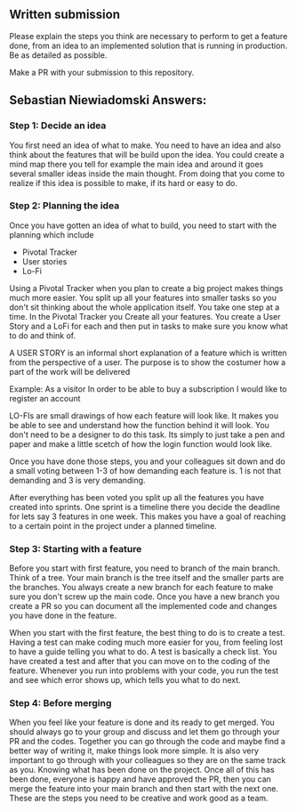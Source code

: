 ## Written submission
Please explain the steps you think are necessary to perform to get a feature done, from an idea to an implemented solution that is running in production. Be as detailed as possible. 

Make a PR with your submission to this repository.



## Sebastian Niewiadomski Answers:


### Step 1: Decide an idea
You first need an idea of what to make. You need to have an idea and also think about the features that will be build upon the idea. You could create a mind map there you tell for example the main idea and around it goes several smaller ideas inside the main thought. From doing that you come to realize if this idea is possible to make, if its hard or easy to do. 


### Step 2: Planning the idea
Once you have gotten an idea of what to build, you need to start with the planning which include 

- Pivotal Tracker
- User stories
- Lo-Fi 

Using a Pivotal Tracker when you plan to create a big project makes things much more easier. You split up all your features into smaller tasks so you don't sit thinking about the whole application itself. You take one step at a time. 
In the Pivotal Tracker you Create all your features. You create a User Story and a LoFi for each and then put in tasks to make sure you know what to do and think of. 

A USER STORY is an informal short explanation of a feature which is written from the perspective of a user. The purpose is to show the costumer how a part of the work will be delivered

Example: 
As a visitor
In order to be able to buy a subscription
I would like to register an account

LO-FIs are small drawings of how each feature will look like. It makes you be able to see and understand how the function behind it will look. You don't need to be a designer to do this task. Its simply to just take a pen and paper and make a little scetch of how the login function would look like. 

Once you have done those steps, you and your colleagues sit down and do a small voting between 1-3 of how demanding each feature is. 1 is not that demanding and 3 is very demanding. 

After everything has been voted you split up all the features you have created into sprints. One sprint is a timeline there you decide the deadline for lets say 3 features in one week. This makes you have a goal of reaching to a certain point in the project under a planned timeline. 


### Step 3: Starting with a feature
Before you start with first feature, you need to branch of the main branch. Think of a tree. Your main branch is the tree itself and the smaller parts are the branches. You always create a new branch for each feature to make sure you don't screw up the main code. Once you have a new branch you create a PR so you can document all the implemented code and changes you have done in the feature.

When you start with the first feature, the best thing to do is to create a test. Having a test can make coding much more easier for you, from feeling lost to have a guide telling you what to do. A test is basically a check list. 
You have created a test and after that you can move on to the coding of the feature. Whenever you run into problems with your code, you run the test and see which error shows up, which tells you what to do next. 


### Step 4: Before merging
When you feel like your feature is done and its ready to get merged. You should always go to your group and discuss and let them go through your PR and the codes. Together you can go through the code and maybe find a better way of writing it, make things look more simple. It is also very important to go through with your colleagues so they are on the same track as you. Knowing what has been done on the project. Once all of this has been done, everyone is happy and have approved the PR, then you can merge the feature into your main branch and then start with the next one. These are the steps you need to be creative and work good as a team.

